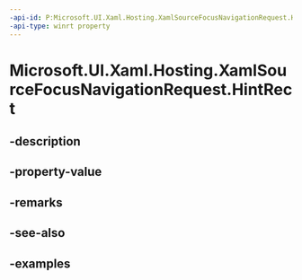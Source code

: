```yaml
---
-api-id: P:Microsoft.UI.Xaml.Hosting.XamlSourceFocusNavigationRequest.HintRect
-api-type: winrt property
---
```


# Microsoft.UI.Xaml.Hosting.XamlSourceFocusNavigationRequest.HintRect

<!--
public Windows.Foundation.Rect HintRect { get; }
-->


## -description

## -property-value

## -remarks

## -see-also

## -examples


